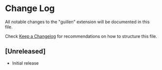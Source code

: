 # Change Log

All notable changes to the "guillen" extension will be documented in this file.

Check [Keep a Changelog](http://keepachangelog.com/) for recommendations on how to structure this file.

## [Unreleased]

- Initial release
